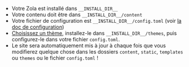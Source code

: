 - Votre Zola est installé dans `__INSTALL_DIR__`
- Votre contenu doit être dans `__INSTALL_DIR__/content`
- Votre fichier de configuration est `__INSTALL_DIR__/config.toml` (voir [la doc de configuration](https://www.getzola.org/documentation/getting-started/configuration/))
- [Choisissez un thème](https://www.getzola.org/themes/), installez-le dans `__INSTALL_DIR__/themes`, puis configurez-le dans votre fichier `config.toml`.
- Le site sera automatiquement mis à jour à chaque fois que vous modifierez quelque chose dans les dossiers `content`, `static`, `templates` ou `themes` ou le fichier `config.toml` !
